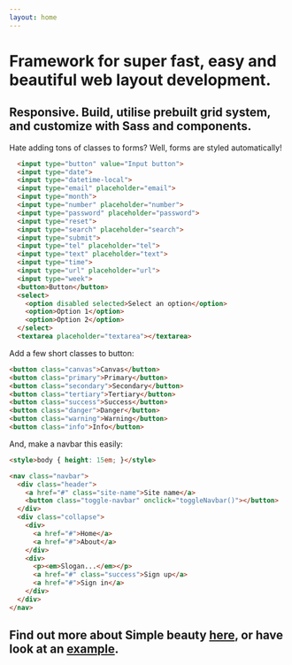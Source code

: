 ```yaml
---
layout: home
---
```

# Framework for super fast, easy and beautiful web layout development.
## Responsive. Build, utilise prebuilt grid system, and customize with Sass and components.

Hate adding tons of classes to forms? Well, forms are styled automatically!

```html
  <input type="button" value="Input button">
  <input type="date">
  <input type="datetime-local">
  <input type="email" placeholder="email">
  <input type="month">
  <input type="number" placeholder="number">
  <input type="password" placeholder="password">
  <input type="reset">
  <input type="search" placeholder="search">
  <input type="submit">
  <input type="tel" placeholder="tel">
  <input type="text" placeholder="text">
  <input type="time">
  <input type="url" placeholder="url">
  <input type="week">
  <button>Button</button>
  <select>
    <option disabled selected>Select an option</option>
    <option>Option 1</option>
    <option>Option 2</option>
  </select>
  <textarea placeholder="textarea"></textarea>
```

Add a few short classes to button:
```html
<button class="canvas">Canvas</button>
<button class="primary">Primary</button>
<button class="secondary">Secondary</button>
<button class="tertiary">Tertiary</button>
<button class="success">Success</button>
<button class="danger">Danger</button>
<button class="warning">Warning</button>
<button class="info">Info</button>
```

And, make a navbar this easily:

```html
<style>body { height: 15em; }</style>

<nav class="navbar">
  <div class="header">
    <a href="#" class="site-name">Site name</a>
    <button class="toggle-navbar" onclick="toggleNavbar()"></button>
  </div>
  <div class="collapse">
    <div>
      <a href="#">Home</a>
      <a href="#">About</a>
    </div>
    <div>
      <p><em>Slogan...</em></p>
      <a href="#" class="success">Sign up</a>
      <a href="#">Sign in</a>
    </div>
  </div>
</nav>
```

## Find out more about Simple beauty <a class="success button" href="/docs">here</a>, or have look at an <a class="success button" href="/theme">example</a>.
